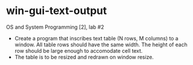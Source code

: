 # win-gui-text-output
OS and System Programming [2], lab #2

- Create a program that inscribes text table (N rows, M columns) to a window. All table rows should have the same width. The height of each row should be large enough to accomodate cell text.
- The table is to be resized and redrawn on window resize.
